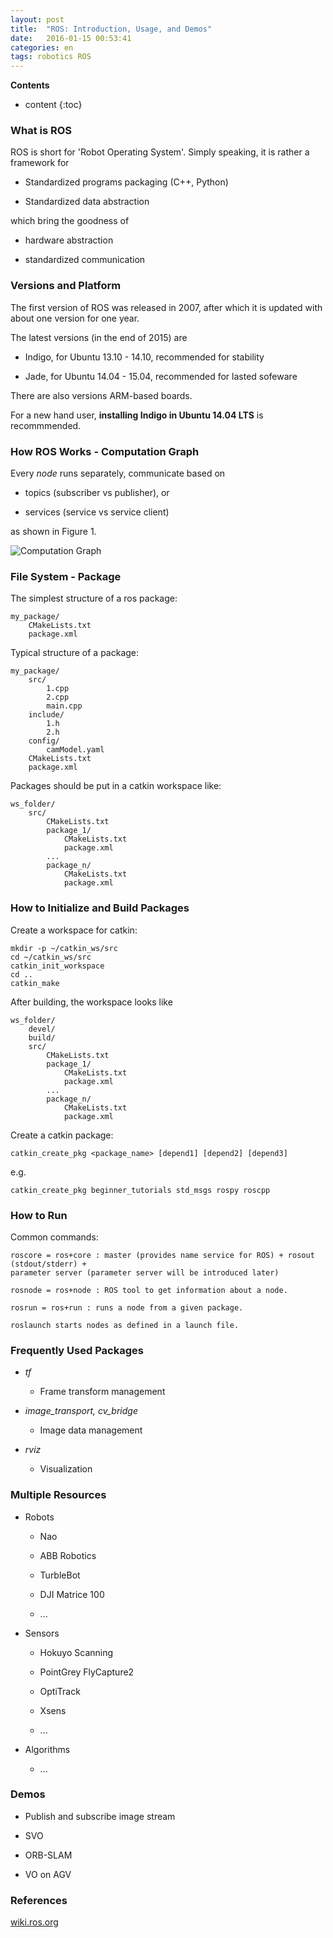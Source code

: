 ```yaml
---
layout: post
title:  "ROS: Introduction, Usage, and Demos"
date:   2016-01-15 00:53:41
categories: en
tags: robotics ROS
---
```


__Contents__

* content
{:toc}

### What is ROS

ROS is short for 'Robot Operating System'. Simply speaking, it is rather a framework for

- Standardized programs packaging (C++, Python)

- Standardized data abstraction

which bring the goodness of

- hardware abstraction

- standardized communication

### Versions and Platform

The first version of ROS was released in 2007, after which it is updated with about one version for one year.

The latest versions (in the end of 2015) are

- Indigo, for Ubuntu 13.10 - 14.10, recommended for stability

- Jade, for Ubuntu 14.04 - 15.04, recommended for lasted sofeware

There are also versions ARM-based boards. 

For a new hand user, **installing Indigo in Ubuntu 14.04 LTS** is recommmended.

### How ROS Works - Computation Graph

Every *node* runs separately, communicate based on

- topics (subscriber vs publisher), or 

- services (service vs service client)

as shown in Figure 1.

![Computation Graph](/images/rosgraph.jpg)

### File System - Package

The simplest structure of a ros package:

	my_package/
		CMakeLists.txt
		package.xml

Typical structure of a package:
	
	my_package/
		src/
			1.cpp
			2.cpp
			main.cpp
		include/
			1.h
			2.h
		config/
			camModel.yaml
		CMakeLists.txt
		package.xml


Packages should be put in a catkin workspace like:

	ws_folder/
		src/
			CMakeLists.txt
			package_1/
				CMakeLists.txt
				package.xml
			...
			package_n/
				CMakeLists.txt
				package.xml
				

### How to Initialize and Build Packages

Create a workspace for catkin:

	mkdir -p ~/catkin_ws/src
	cd ~/catkin_ws/src
	catkin_init_workspace
	cd ..
	catkin_make

After building, the workspace looks like

	ws_folder/
		devel/
		build/
		src/
			CMakeLists.txt
			package_1/
				CMakeLists.txt
				package.xml
			...
			package_n/
				CMakeLists.txt
				package.xml

Create a catkin package:

	catkin_create_pkg <package_name> [depend1] [depend2] [depend3]

e.g.

	catkin_create_pkg beginner_tutorials std_msgs rospy roscpp


### How to Run

Common commands:

    roscore = ros+core : master (provides name service for ROS) + rosout (stdout/stderr) +
	parameter server (parameter server will be introduced later) 

    rosnode = ros+node : ROS tool to get information about a node. 

    rosrun = ros+run : runs a node from a given package. 

    roslaunch starts nodes as defined in a launch file. 

### Frequently Used Packages

- *tf*

	- Frame transform management

- *image_transport, cv_bridge*

	- Image data management

- *rviz*

	- Visualization


### Multiple Resources

- Robots

	- Nao
	
	- ABB Robotics

	- TurbleBot

	- DJI Matrice 100

	- ...

- Sensors

	- Hokuyo Scanning

	- PointGrey FlyCapture2

	- OptiTrack

	- Xsens

	- ...

- Algorithms

	- ...
	       

### Demos 

- Publish and subscribe image stream

- SVO 

- ORB-SLAM

- VO on AGV

### References

[wiki.ros.org](http://wiki.ros.org/)
